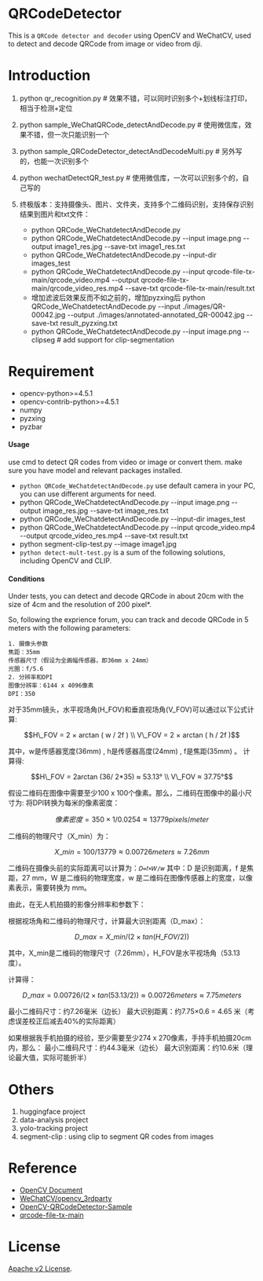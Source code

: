 # QRCodeDetector

This is a `QRCode detector and decoder` using OpenCV and WeChatCV, used to detect and decode QRCode from image or video from dji.

# Introduction
1. python qr_recognition.py # 效果不错，可以同时识别多个+划线标注打印，相当于检测+定位
2. python sample_WeChatQRCode_detectAndDecode.py # 使用微信库，效果不错，但一次只能识别一个
3. python sample_QRCodeDetector_detectAndDecodeMulti.py # 另外写的，也能一次识别多个
4. python wechatDetectQR_test.py # 使用微信库，一次可以识别多个的，自己写的

5. 终极版本：支持摄像头、图片、文件夹，支持多个二维码识别，支持保存识别结果到图片和txt文件：
    - python QRCode_WeChatdetectAndDecode.py
    - python QRCode_WeChatdetectAndDecode.py --input image.png --output image1_res.jpg --save-txt image1_res.txt
    - python QRCode_WeChatdetectAndDecode.py --input-dir images_test
    - python QRCode_WeChatdetectAndDecode.py --input qrcode-file-tx-main/qrcode_video.mp4 --output qrcode-file-tx-main/qrcode_video_res.mp4 --save-txt qrcode-file-tx-main/result.txt
    - 增加滤波后效果反而不如之前的，增加pyzxing后
    python QRCode_WeChatdetectAndDecode.py --input ./images/QR-00042.jpg --output ./images/annotated-annotated_QR-00042.jpg --save-txt result_pyzxing.txt
    - python QRCode_WeChatdetectAndDecode.py --input image.png --clipseg # add support for clip-segmentation


# Requirement 
* opencv-python>=4.5.1
* opencv-contrib-python>=4.5.1
* numpy
* pyzxing
* pyzbar

#### Usage

use cmd to detect QR codes from video or image or convert them. 
make sure you have model and relevant packages installed. 
- `python QRCode_WeChatdetectAndDecode.py` use default camera in your PC, you can use different arguments for need.
- python QRCode_WeChatdetectAndDecode.py --input image.png --output image_res.jpg --save-txt image_res.txt
- python QRCode_WeChatdetectAndDecode.py --input-dir images_test
- python QRCode_WeChatdetectAndDecode.py --input qrcode_video.mp4 --output qrcode_video_res.mp4 --save-txt result.txt
- python segment-clip-test.py --image image1.jpg
- `python detect-mult-test.py` is a sum of the following solutions, including OpenCV and CLIP.

#### Conditions

Under tests, you can detect and decode QRCode in about 20cm with the size of 4cm and the resolution of 200 pixel*.

So, following the exprience forum, you can track and decode QRCode in 5 meters with the following parameters:
```
1. 摄像头参数
焦距：35mm 
传感器尺寸（假设为全画幅传感器，即36mm x 24mm）
光圈：f/5.6
2. 分辨率和DPI
图像分辨率：6144 x 4096像素
DPI：350
```
对于35mm镜头，水平视场角(H_FOV)和垂直视场角(V_FOV)可以通过以下公式计算:
```math
H\_FOV = 2 × arctan ( w / 2f ) \\
V\_FOV = 2 × arctan ( h / 2f )
```
其中，w是传感器宽度(36mm) , h是传感器高度(24mm) , f是焦距(35mm) 。
计算得:

```math
H\_FOV = 2arctan (36/ 2*35) ≈ 53.13° \\
V\_FOV ≈ 37.75°
```

假设二维码在图像中需要至少100 x 100个像素。那么，二维码在图像中的最小尺寸为:
将DPI转换为每米的像素密度：

```math
像素密度=350×1 /0.0254≈13779 pixels/meter
```
二维码的物理尺寸（X_min）为：
```math
X\_min= 100 / 13779 ≈ 0.00726meters ≈ 7.26mm
```
二维码在摄像头前的实际距离可以计算为：`𝐷=𝑓×𝑊/𝑤`
其中：D 是识别距离，f 是焦距，27 mm，W 是二维码的物理宽度，w 是二维码在图像传感器上的宽度，以像素表示，需要转换为 mm。

由此，在无人机拍摄的影像分辨率和参数下：

根据视场角和二维码的物理尺寸，计算最大识别距离（D_max）：
```math
D\_max= X\_min/(2×tan(H\_FOV/2))
```

其中，X_min是二维码的物理尺寸（7.26mm），H_FOV是水平视场角（53.13度）。

计算得：
```math
D\_max =0.00726/(2×tan(53.13/2)) ≈0.00726meters ≈7.75meters
```
最小二维码尺寸：约7.26毫米（边长）
最大识别距离：约7.75×0.6 = 4.65 米（考虑误差校正后减去40%的实际距离）

如果根据我手机拍摄的经验，至少需要至少274 x 270像素，手持手机拍摄20cm内，那么：
最小二维码尺寸：约44.3毫米（边长）
最大识别距离：约10.6米（理论最大值，实际可能折半）


# Others
1. huggingface project
2. data-analysis project
3. yolo-tracking project
4. segment-clip : using clip to segment QR codes from images


# Reference
* [OpenCV Document](https://docs.opencv.org/master/namespaces.html)
* [WeChatCV/opencv_3rdparty]()
* [OpenCV-QRCodeDetector-Sample]()
* [qrcode-file-tx-main]()
 
# License 
[Apache v2 License](LICENSE).

